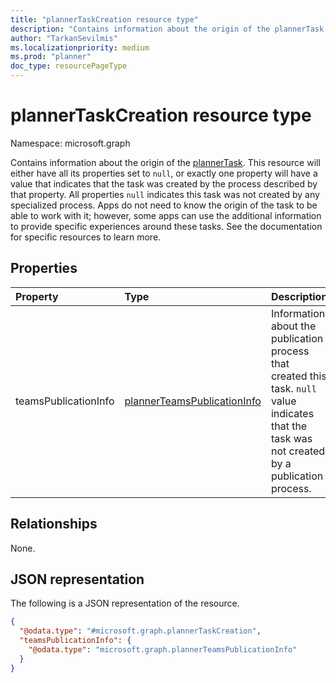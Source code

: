 ```yaml
---
title: "plannerTaskCreation resource type"
description: "Contains information about the origin of the plannerTask."
author: "TarkanSevilmis"
ms.localizationpriority: medium
ms.prod: "planner"
doc_type: resourcePageType
---
```


# plannerTaskCreation resource type

Namespace: microsoft.graph

Contains information about the origin of the [plannerTask](plannerTask.md). This resource will either have all its properties set to `null`, or exactly one property will have a value that indicates that the task was created by the process described by that property. All properties `null` indicates this task was not created by any specialized process. Apps do not need to know the origin of the task to be able to work with it; however, some apps can use the additional information to provide specific experiences around these tasks. See the documentation for specific resources to learn more.

## Properties
|Property|Type|Description|
|:---|:---|:---|
|teamsPublicationInfo|[plannerTeamsPublicationInfo](../resources/plannerteamspublicationinfo.md)|Information about the publication process that created this task. `null` value indicates that the task was not created by a publication process.|

## Relationships
None.

## JSON representation
The following is a JSON representation of the resource.
<!-- {
  "blockType": "resource",
  "@odata.type": "microsoft.graph.plannerTaskCreation"
}
-->
``` json
{
  "@odata.type": "#microsoft.graph.plannerTaskCreation",
  "teamsPublicationInfo": {
    "@odata.type": "microsoft.graph.plannerTeamsPublicationInfo"
  }
}
```

